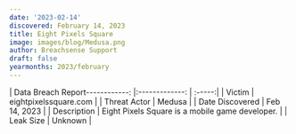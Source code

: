 ```yaml
---
date: '2023-02-14'
discovered: February 14, 2023
title: Eight Pixels Square
image: images/blog/Medusa.png
author: Breachsense Support
draft: false
yearmonths: 2023/february
---
```


| Data Breach Report------------:     |:-------------:    | :-----:|
| Victim      | eightpixelssquare.com      | 
| Threat Actor      | Medusa      | 
| Date Discovered      | Feb 14, 2023      | 
| Description      | Eight Pixels Square is a mobile game developer.       | 
| Leak Size      | Unknown      | 

